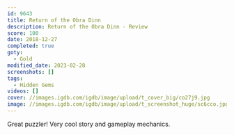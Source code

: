 ```yaml
---
id: 9643
title: Return of the Obra Dinn
description: Return of the Obra Dinn - Review
score: 100
date: 2018-12-27
completed: true
goty:
  - Gold
modified_date: 2023-02-28
screenshots: []
tags:
  - Hidden Gems
videos: []
cover: //images.igdb.com/igdb/image/upload/t_cover_big/co27j9.jpg
image: //images.igdb.com/igdb/image/upload/t_screenshot_huge/sc6cco.jpg
---
```

Great puzzler! Very cool story and gameplay mechanics.